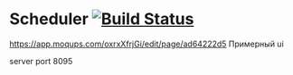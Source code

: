 # Scheduler [![Build Status](https://travis-ci.org/NCEC20182019/Scheduler.svg?branch=master)](https://travis-ci.org/NCEC20182019/Scheduler)
https://app.moqups.com/oxrxXfrjGi/edit/page/ad64222d5
Примерный ui

server port 8095
